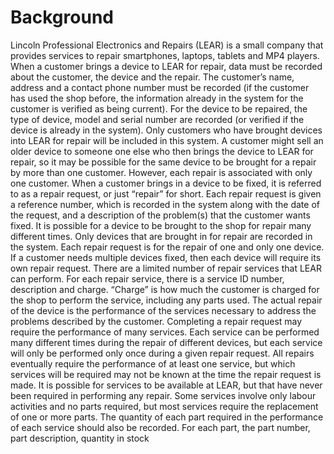 # Background 
Lincoln Professional Electronics and Repairs (LEAR) is a small company that provides services to repair smartphones, laptops, tablets and MP4 players.
When a customer brings a device to LEAR for repair, data must be recorded about the customer, the device and the repair. The customer’s name, address and a contact phone number must be recorded (if the customer has used the shop before, the information already in the system for the customer is verified as being current). For the device to be repaired, the type of device, model and serial number are recorded (or verified if the device is already in the system). Only customers who have brought devices into LEAR for repair will be included in this system.
A customer might sell an older device to someone one else who then brings the device to LEAR for repair, so it may be possible for the same device to be brought for a repair by more than one customer. However, each repair is associated with only one customer. When a customer brings in a device to be fixed, it is referred to as a repair request, or just “repair” for short. Each repair request is given a reference number, which is recorded in the system along with the date of the request, and a description of the problem(s) that the customer wants fixed. It is possible for a device to be brought to the shop for repair many different times. Only devices that are brought in for repair are recorded in the system. Each repair request is for the repair of one and only one device. If a customer needs multiple devices fixed, then each device will require its own repair request.
There are a limited number of repair services that LEAR can perform. For each repair service, there is a service ID number, description and charge. “Charge” is how much the customer is charged for the shop to perform the service, including any parts used. The actual repair of the device is the performance of the services necessary to address the problems described by the customer. Completing a repair request may require the performance of many services. Each service can be performed many different times during the repair of different devices, but each service will only be performed only once during a given repair request.
All repairs eventually require the performance of at least one service, but which services will be required may not be known at the time the repair request is made. It is possible for services to be available at LEAR, but that have never been required in performing any repair.
Some services involve only labour activities and no parts required, but most services require the replacement of one or more parts. The quantity of each part required in the performance of each service should also be recorded. For each part, the part number, part description, quantity in stock
